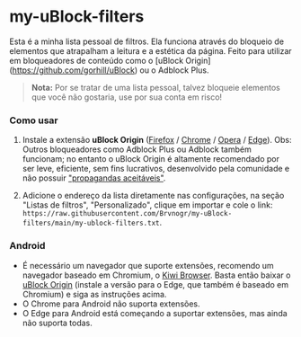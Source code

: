 # my-uBlock-filters
Esta é a minha lista pessoal de filtros. Ela funciona através do bloqueio de elementos que atrapalham a leitura e a estética da página. Feito para utilizar em bloqueadores de conteúdo como o [uBlock Origin] (https://github.com/gorhill/uBlock) ou o Adblock Plus.

> __Nota:__ Por se tratar de uma lista pessoal, talvez bloqueie elementos que você não gostaria, use por sua conta em risco!

### Como usar

1. Instale a extensão __uBlock Origin__ ([Firefox](https://addons.mozilla.org/pt-BR/firefox/addon/ublock-origin/) / [Chrome](https://chrome.google.com/webstore/detail/ublock-origin/cjpalhdlnbpafiamejdnhcphjbkeiagm?hl=pt-BR) / [Opera](https://addons.opera.com/pt-br/extensions/details/ublock/) / [Edge](https://www.microsoft.com/pt-br/p/ublock-origin/9nblggh444l4)).
Obs: Outros bloqueadores como Adblock Plus ou Adblock também funcionam; no entanto o uBlock Origin é altamente recomendado por ser leve, eficiente, sem fins lucrativos, desenvolvido pela comunidade e não possuir ["propagandas aceitáveis"](https://www.theverge.com/2016/9/13/12890050/adblock-plus-now-sells-ads).

2. Adicione o endereço da lista diretamente nas configurações, na seção "Listas de filtros", "Personalizado", clique em importar e cole o link: `https://raw.githubusercontent.com/Brvnogr/my-uBlock-filters/main/my-ublock-filters.txt`.

### Android
- É necessário um navegador que suporte extensões, recomendo um navegador baseado em Chromium, o [Kiwi Browser](https://play.google.com/store/apps/details?id=com.kiwibrowser.browser). Basta então baixar o [uBlock Origin](https://ublockorigin.com/) (instale a versão para o Edge, que também é baseado em Chromium) e siga as instruções acima.
- O Chrome para Android não suporta extensões.
- O Edge para Android está começando a suportar extensões, mas ainda não suporta todas.
